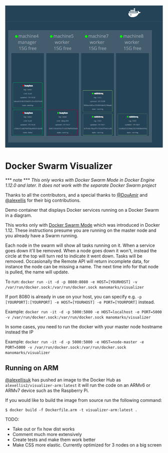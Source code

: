 

![Sample image of  nodes with data](./nodes.png)

# Docker Swarm Visualizer
*** note ***
_This only works with Docker Swarm Mode in Docker Engine 1.12.0 and later. It does not work with the separate Docker Swarm project_

Thanks to all the contributors, and a special thanks to [@DovAmir](https://github.com/DovAmir) and [@alexellis](https://github.com/alexellis) for their big contributions.

Demo container that displays Docker services running on a Docker Swarm in a diagram.

This works only with [Docker Swarm Mode](https://docs.docker.com/engine/swarm/) which was introduced in Docker 1.12. These instructions presume you are running on the master node and you already have a Swarm running.

Each node in the swarm will show all tasks running on it. When a service goes down it'll be removed. When a node goes down it won't, instead the circle at the top will turn red to indicate it went down. Tasks will be removed.
Occasionally the Remote API will return incomplete data, for instance the node can be missing a name. The next time info for that node is pulled, the name will update.

To run: `docker run -it -d -p 8080:8080 -e HOST=[YOURHOST] -v /var/run/docker.sock:/var/run/docker.sock manomarks/visualizer`

If port 8080 is already in use on your host, you can specify e.g. `-p [YOURPORT]:[YOURPORT] -e HOST=[YOURHOST] -e PORT=[YOURPORT]` instead.

Example: `docker run -it -d -p 5000:5000 -e HOST=localhost -e PORT=5000 -v /var/run/docker.sock:/var/run/docker.sock manomarks/visualizer`

In some cases, you need to run the docker with your master node hostname instead the IP

Example: `docker run -it -d -p 5000:5000 -e HOST=node-master -e PORT=5000 -v /var/run/docker.sock:/var/run/docker.sock manomarks/visualizer`

## Running on ARM

[@alexellisuk](https://twitter.com/alexellisuk) has pushed an image to the Docker Hub as `alexellis2/visualizer-arm:latest` it will run the code on an ARMv6 or ARMv7 device such as the Raspberry Pi.

If you would like to build the image from source run the following command:

```
$ docker build -f Dockerfile.arm -t visualizer-arm:latest .
```



TODO:
* Take out or fix how dist works
* Comment much more extensively
* Create tests and make them work better
* Make CSS more elastic. Currently optimized for 3 nodes on a big screen
